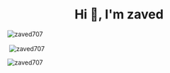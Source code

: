 
<h1 align="center">Hi 👋, I'm zaved</h1>
<p align="left" > <img align="center" src="https://github-readme-stats.vercel.app/api/top-langs?username=zaved707&show_icons=true&locale=en&layout=compact&hide=css,NWScript" alt="zaved707" /></p>

<p>&nbsp;<img align="center" src="https://github-readme-stats.vercel.app/api?username=zaved707&show_icons=true&locale=en" alt="zaved707" /></p>
<p align="left"> <img src="https://komarev.com/ghpvc/?username=zaved707&label=Profile%20views&color=0e75b6&style=plastic" alt="zaved707" /> </p>
